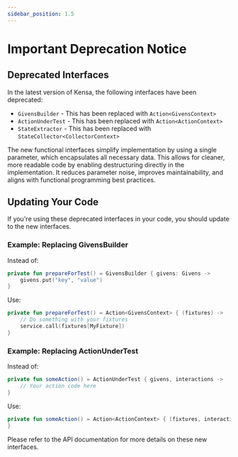 ```yaml
---
sidebar_position: 1.5
---
```


# Important Deprecation Notice

## Deprecated Interfaces

In the latest version of Kensa, the following interfaces have been deprecated:

- `GivensBuilder` - This has been replaced with `Action<GivensContext>`
- `ActionUnderTest` - This has been replaced with `Action<ActionContext>`
- `StateExtractor` - This has been replaced with `StateCollector<CollectorContext>`

The new functional interfaces simplify implementation by using a single parameter, which encapsulates all necessary data. 
This allows for cleaner, more readable code by enabling destructuring directly in the implementation.
It reduces parameter noise, improves maintainability, and aligns with functional programming best practices.


## Updating Your Code

If you're using these deprecated interfaces in your code, you should update to the new interfaces. 

### Example: Replacing GivensBuilder

Instead of:

```kotlin
private fun prepareForTest() = GivensBuilder { givens: Givens ->
    givens.put("key", "value")
}
```

Use:

```kotlin
private fun prepareForTest() = Action<GivensContext> { (fixtures) ->
    // Do something with your fixtures
    service.call(fixtures[MyFixture])
}
```

### Example: Replacing ActionUnderTest

Instead of:

```kotlin
private fun someAction() = ActionUnderTest { givens, interactions ->
    // Your action code here
}
```

Use:

```kotlin
private fun someAction() = Action<ActionContext> { (fixtures, interactions, output) ->
}
```

Please refer to the API documentation for more details on these new interfaces.